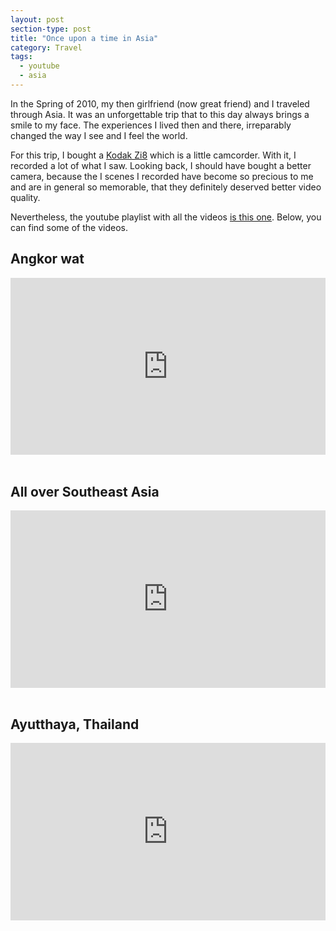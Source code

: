 ```yaml
---
layout: post
section-type: post
title: "Once upon a time in Asia"
category: Travel
tags:
  - youtube
  - asia
---
```

In the Spring of 2010, my then girlfriend (now great friend) and I traveled through Asia. It was an unforgettable trip that to this day always brings a smile to my face. The experiences I lived then and there,  irreparably changed the way I see and I feel the world.

For this trip, I bought a [Kodak Zi8](https://en.wikipedia.org/wiki/Kodak_Zi8) which is a little camcorder. With it, I recorded a lot of what I saw. Looking back, I should have bought a better camera, because the I scenes I recorded have become so precious to me and are in general so memorable, that they definitely deserved better video quality.

Nevertheless, the youtube playlist with all the videos [is this one](https://www.youtube.com/playlist?list=PLi2MiQ1vhw-Iz2X9SZIOGtPNwqWcF1QKn). Below, you can find some of the videos.


## Angkor wat

<style>.embed-container { position: relative; padding-bottom: 56.25%; height: 0; overflow: hidden; max-width: 100%; } .embed-container iframe, .embed-container object, .embed-container embed { position: absolute; top: 0; left: 0; width: 100%; height: 100%; }</style><div class='embed-container'><iframe src='https://www.youtube.com/embed/7isPEoxAmxI' frameborder='0' allowfullscreen></iframe></div>

<br>

## All over Southeast Asia

<style>.embed-container { position: relative; padding-bottom: 56.25%; height: 0; overflow: hidden; max-width: 100%; } .embed-container iframe, .embed-container object, .embed-container embed { position: absolute; top: 0; left: 0; width: 100%; height: 100%; }</style><div class='embed-container'><iframe src='https://www.youtube.com/embed/JoIT3uOQY_U' frameborder='0' allowfullscreen></iframe></div>

<br>

## Ayutthaya, Thailand

<style>.embed-container { position: relative; padding-bottom: 56.25%; height: 0; overflow: hidden; max-width: 100%; } .embed-container iframe, .embed-container object, .embed-container embed { position: absolute; top: 0; left: 0; width: 100%; height: 100%; }</style><div class='embed-container'><iframe src='https://www.youtube.com/embed/xzAC57XUbAA' frameborder='0' allowfullscreen></iframe></div>

